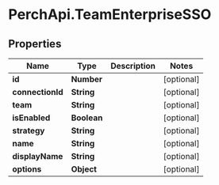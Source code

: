 # PerchApi.TeamEnterpriseSSO

## Properties
Name | Type | Description | Notes
------------ | ------------- | ------------- | -------------
**id** | **Number** |  | [optional] 
**connectionId** | **String** |  | [optional] 
**team** | **String** |  | [optional] 
**isEnabled** | **Boolean** |  | [optional] 
**strategy** | **String** |  | [optional] 
**name** | **String** |  | [optional] 
**displayName** | **String** |  | [optional] 
**options** | **Object** |  | [optional] 


